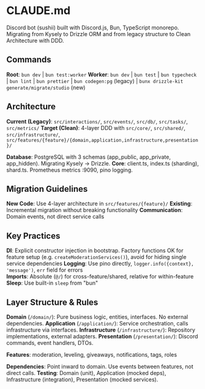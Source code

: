 # CLAUDE.md

Discord bot (sushii) built with Discord.js, Bun, TypeScript monorepo. Migrating from Kysely to Drizzle ORM and from legacy structure to Clean Architecture with DDD.

## Commands

**Root**: `bun dev` | `bun test:worker`
**Worker**: `bun dev` | `bun test` | `bun typecheck` | `bun lint` | `bun prettier` | `bun codegen:pg` (legacy) | `bunx drizzle-kit generate/migrate/studio` (new)

## Architecture

**Current (Legacy)**: `src/interactions/`, `src/events/`, `src/db/`, `src/tasks/`, `src/metrics/`
**Target (Clean)**: 4-layer DDD with `src/core/`, `src/shared/`, `src/infrastructure/`, `src/features/{feature}/{domain,application,infrastructure,presentation}/`

**Database**: PostgreSQL with 3 schemas (app_public, app_private, app_hidden). Migrating Kysely → Drizzle.
**Core**: client.ts, index.ts (sharding), shard.ts. Prometheus metrics :9090, pino logging.

## Migration Guidelines

**New Code**: Use 4-layer architecture in `src/features/{feature}/`
**Existing**: Incremental migration without breaking functionality
**Communication**: Domain events, not direct service calls

## Key Practices

**DI**: Explicit constructor injection in bootstrap. Factory functions OK for feature setup (e.g. `createModerationServices()`), avoid for hiding single service dependencies
**Logging**: Use pino directly, `logger.info({context}, 'message')`, `err` field for errors  
**Imports**: Absolute (`@/`) for cross-feature/shared, relative for within-feature
**Sleep**: Use built-in `sleep` from "bun"

## Layer Structure & Rules

**Domain** (`/domain/`): Pure business logic, entities, interfaces. No external dependencies.
**Application** (`/application/`): Service orchestration, calls infrastructure via interfaces.
**Infrastructure** (`/infrastructure/`): Repository implementations, external adapters.
**Presentation** (`/presentation/`): Discord commands, event handlers, DTOs.

**Features**: moderation, leveling, giveaways, notifications, tags, roles

**Dependencies**: Point inward to domain. Use events between features, not direct calls.
**Testing**: Domain (unit), Application (mocked deps), Infrastructure (integration), Presentation (mocked services).